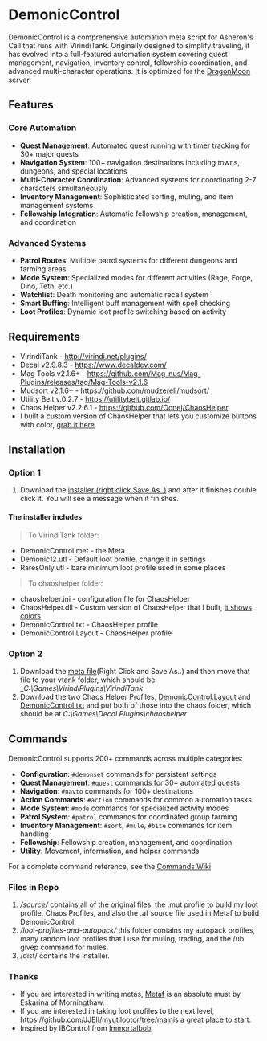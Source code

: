 # DemonicControl

DemonicControl is a comprehensive automation meta script for Asheron's Call that runs with VirindiTank. Originally designed to simplify traveling, it has evolved into a full-featured automation system covering quest management, navigation, inventory control, fellowship coordination, and advanced multi-character operations. It is optimized for the [DragonMoon](http://discord.gg/dragonmoon) server.

## Features

### Core Automation

- **Quest Management**: Automated quest running with timer tracking for 30+ major quests
- **Navigation System**: 100+ navigation destinations including towns, dungeons, and special locations
- **Multi-Character Coordination**: Advanced systems for coordinating 2-7 characters simultaneously
- **Inventory Management**: Sophisticated sorting, muling, and item management systems
- **Fellowship Integration**: Automatic fellowship creation, management, and coordination

### Advanced Systems

- **Patrol Routes**: Multiple patrol systems for different dungeons and farming areas
- **Mode System**: Specialized modes for different activities (Rage, Forge, Dino, Teth, etc.)
- **Watchlist**: Death monitoring and automatic recall system
- **Smart Buffing**: Intelligent buff management with spell checking
- **Loot Profiles**: Dynamic loot profile switching based on activity

## Requirements

- VirindiTank - <http://virindi.net/plugins/>
- Decal v2.9.8.3 - <https://www.decaldev.com/>
- Mag Tools v2.1.6+ - <https://github.com/Mag-nus/Mag-Plugins/releases/tag/Mag-Tools-v2.1.6>
- Mudsort v2.1.6+ - <https://github.com/mudzereli/mudsort/>
- Utility Belt v.0.2.7 - <https://utilitybelt.gitlab.io/>
- Chaos Helper v2.2.6.1 - <https://github.com/Oonej/ChaosHelper>
- I built a custom version of ChaosHelper that lets you customize buttons with color, [grab it here](source\chaoshelper_colored.zip).

## Installation

### Option 1

1. Download the [installer (right click Save As..)](https://raw.githubusercontent.com/RonGeorge/DemonicControl/main/dist/DemonicInstaller.exe) and after it finishes double click it. You will see a message when it finishes. 

#### The installer includes

> To VirindiTank folder:
- DemonicControl.met - the Meta
 - Demonic12.utl - Default loot profile, change it in settings
 - RaresOnly.utl - bare minimum loot profile used in some places

> To chaoshelper folder:

- chaoshelper.ini - configuration file for ChaosHelper
 - ChaosHelper.dll - Custom version of ChaosHelper that I built, [it shows colors](https://i.imgur.com/VUhz1kh.png)
 - DemonicControl.txt - ChaosHelper profile
 - DemonicControl.Layout - ChaosHelper profile

### Option 2

1. Download the [meta file]( https://raw.githubusercontent.com/RonGeorge/DemonicControl/main/DemonicControl.met )(Right Click and Save As..) and then move that file to your vtank folder, which should be __C:\Games\VirindiPlugins\VirindiTank_
2. Download the two Chaos Helper Profiles, [DemonicControl.Layout](https://raw.githubusercontent.com/RonGeorge/DemonicControl/main/source/DemonicControl.Layout) and [DemonicControl.txt](https://raw.githubusercontent.com/RonGeorge/DemonicControl/main/source/DemonicControl.txt) and put both of those into the chaos folder, which should be at _C:\Games\Decal Plugins\chaoshelper_

## Commands

DemonicControl supports 200+ commands across multiple categories:

- **Configuration**: `#demonset` commands for persistent settings
- **Quest Management**: `#quest` commands for 30+ automated quests
- **Navigation**: `#navto` commands for 100+ destinations
- **Action Commands**: `#action` commands for common automation tasks
- **Mode System**: `#mode` commands for specialized activity modes
- **Patrol System**: `#patrol` commands for coordinated group farming
- **Inventory Management**: `#sort`, `#mule`, `#bite` commands for item handling
- **Fellowship**: Fellowship creation, management, and coordination
- **Utility**: Movement, information, and helper commands

For a complete command reference, see the [Commands Wiki](https://github.com/RonGeorge/DemonicControl/wiki/Demonic-Control-Commands)

### Files in Repo

1. _/source/_ contains all of the original files. the .mut profile to build my loot profile, Chaos Profiles, and also the .af source file used in Metaf to build DemonicControl.
2. _/loot-profiles-and-autopack/_ this folder contains my autopack profiles, many random loot profiles that I use for muling, trading, and the /ub givep command for mules.
3. /dist/ contains the installer.

### Thanks

- If you are interested in writing metas, [Metaf](https://github.com/JJEII/metaf) is an absolute must by Eskarina of Morningthaw.
- If you are interested in taking loot profiles to the next level, <https://github.com/JJEII/myutilootor/tree/mainis> a great place to start.
- Inspired by IBControl from [Immortalbob](https://github.com/Immortalbob/IBControl)
